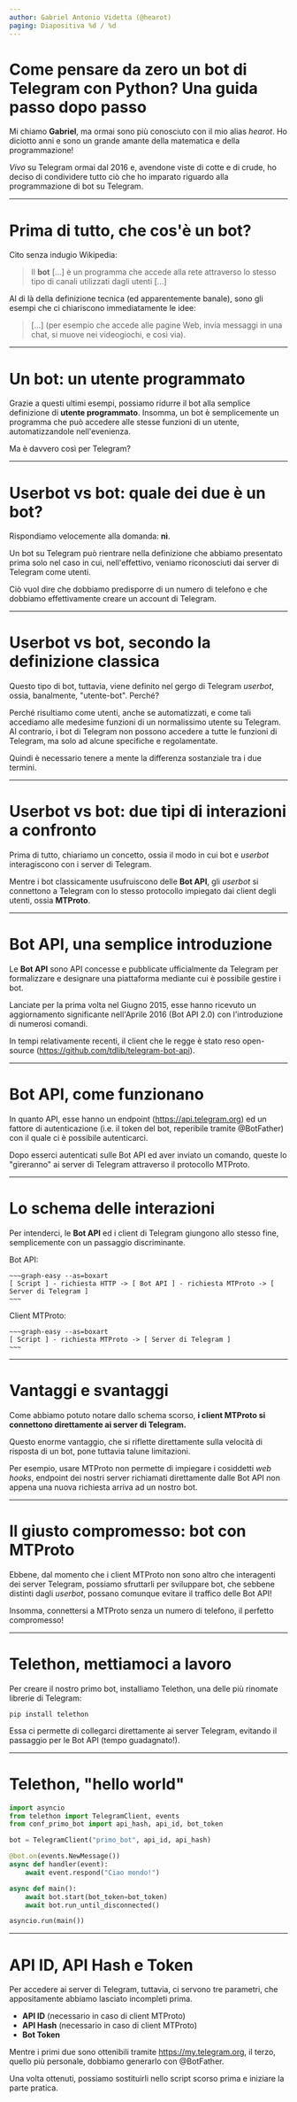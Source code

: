 ```yaml
---
author: Gabriel Antonio Videtta (@hearot)
paging: Diapositiva %d / %d
---
```


# Come pensare da zero un bot di Telegram con Python? Una guida passo dopo passo
Mi chiamo **Gabriel**, ma ormai sono più conosciuto con il mio
alias *hearot*. Ho diciotto anni e sono un grande amante della
matematica e della programmazione!

*Vivo* su Telegram ormai dal 2016 e, avendone viste di cotte
e di crude, ho deciso di condividere tutto ciò che ho imparato
riguardo alla programmazione di bot su Telegram.

---

# Prima di tutto, che cos'è un bot?
Cito senza indugio Wikipedia:

> Il **bot** [...] è un programma che accede alla rete attraverso lo stesso tipo di canali utilizzati dagli utenti [...]

Al di là della definizione tecnica (ed apparentemente banale), sono gli esempi che ci chiariscono immediatamente le idee:

> [...] (per esempio che accede alle pagine Web, invia messaggi in una chat, si muove nei videogiochi, e così via).

---

# Un bot: un utente programmato
Grazie a questi ultimi esempi, possiamo ridurre il bot alla
semplice definizione di **utente programmato**. Insomma, un bot è
semplicemente un programma che può accedere alle stesse funzioni
di un utente, automatizzandole nell'evenienza.

Ma è davvero così per Telegram?

---

# Userbot vs bot: quale dei due è un bot?
Rispondiamo velocemente alla domanda: **nì**.

Un bot su Telegram può rientrare nella definizione che abbiamo
presentato prima solo nel caso in cui, nell'effettivo, veniamo
riconosciuti dai server di Telegram come utenti.

Ciò vuol dire che dobbiamo predisporre di un numero di telefono e
che dobbiamo effettivamente creare un account di Telegram.

---

# Userbot vs bot, secondo la definizione classica
Questo tipo di bot, tuttavia, viene definito nel gergo di Telegram
*userbot*, ossia, banalmente, "utente-bot". Perché?

Perché risultiamo come utenti, anche se automatizzati, e come
tali accediamo alle medesime funzioni di un normalissimo
utente su Telegram. Al contrario, i bot di Telegram non possono
accedere a tutte le funzioni di Telegram, ma solo ad alcune specifiche e
regolamentate.

Quindi è necessario tenere a mente la differenza sostanziale tra i due termini.

---

# Userbot vs bot: due tipi di interazioni a confronto
Prima di tutto, chiariamo un concetto, ossia il modo in cui
bot e *userbot* interagiscono con i server di Telegram.

Mentre i bot classicamente usufruiscono delle **Bot API**,
gli *userbot* si connettono a Telegram con lo stesso protocollo
impiegato dai client degli utenti, ossia **MTProto**.

---

# Bot API, una semplice introduzione
Le **Bot API** sono API concesse e pubblicate ufficialmente
da Telegram per formalizzare e designare una piattaforma
mediante cui è possibile gestire i bot.

Lanciate per la prima volta nel Giugno 2015, esse hanno
ricevuto un aggiornamento significante nell'Aprile 2016
(Bot API 2.0) con l'introduzione di numerosi comandi.

In tempi relativamente recenti, il client che le regge
è stato reso open-source (https://github.com/tdlib/telegram-bot-api).

---

# Bot API, come funzionano
In quanto API, esse hanno un endpoint (https://api.telegram.org)
ed un fattore di autenticazione (i.e. il token del bot, reperibile
tramite @BotFather) con il quale ci è possibile autenticarci.

Dopo esserci autenticati sulle Bot API ed aver inviato un comando,
queste lo "gireranno" ai server di Telegram attraverso il protocollo
MTProto.

---

# Lo schema delle interazioni
Per intenderci, le **Bot API** ed i client di Telegram
giungono allo stesso fine, semplicemente con un passaggio
discriminante.

Bot API:

```
~~~graph-easy --as=boxart
[ Script ] - richiesta HTTP -> [ Bot API ] - richiesta MTProto -> [ Server di Telegram ]
~~~
```

Client MTProto:

```
~~~graph-easy --as=boxart
[ Script ] - richiesta MTProto -> [ Server di Telegram ]
~~~
```

---

# Vantaggi e svantaggi
Come abbiamo potuto notare dallo schema scorso, **i client MTProto
si connettono direttamente ai server di Telegram.**

Questo enorme vantaggio, che si riflette direttamente sulla velocità
di risposta di un bot, pone tuttavia talune limitazioni.

Per esempio, usare MTProto non permette di impiegare i cosiddetti *web hooks*,
endpoint dei nostri server richiamati direttamente dalle Bot API
non appena una nuova richiesta arriva ad un nostro bot.

---

# Il giusto compromesso: bot con MTProto
Ebbene, dal momento che i client MTProto non sono altro che
interagenti dei server Telegram, possiamo sfruttarli per
sviluppare bot, che sebbene distinti dagli *userbot*,
possano comunque evitare il traffico delle Bot API!

Insomma, connettersi a MTProto senza un numero di telefono,
il perfetto compromesso!

---

# Telethon, mettiamoci a lavoro
Per creare il nostro primo bot, installiamo Telethon,
una delle più rinomate librerie di Telegram:

```pip install telethon```

Essa ci permette di collegarci direttamente ai server
Telegram, evitando il passaggio per le Bot API (tempo
guadagnato!).

---

# Telethon, "hello world"

```python
import asyncio
from telethon import TelegramClient, events
from conf_primo_bot import api_hash, api_id, bot_token

bot = TelegramClient("primo_bot", api_id, api_hash)

@bot.on(events.NewMessage())
async def handler(event):
    await event.respond("Ciao mondo!")

async def main():
    await bot.start(bot_token=bot_token)
    await bot.run_until_disconnected()

asyncio.run(main())
```

---

# API ID, API Hash e Token

Per accedere ai server di Telegram, tuttavia, ci servono
tre parametri, che appositamente abbiamo lasciato incompleti
prima.

   - **API ID** (necessario in caso di client MTProto)
   - **API Hash** (necessario in caso di client MTProto)
   - **Bot Token**

Mentre i primi due sono ottenibili tramite https://my.telegram.org,
il terzo, quello più personale, dobbiamo generarlo con @BotFather.

Una volta ottenuti, possiamo sostituirli nello script scorso prima
e iniziare la parte pratica.